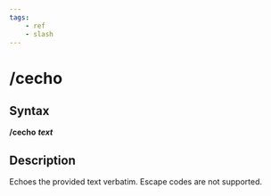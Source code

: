 ```yaml
---
tags:
    - ref
    - slash
---
```

# /cecho

## Syntax

**/cecho** _**text**_

## Description

Echoes the provided text verbatim. Escape codes are not supported.
